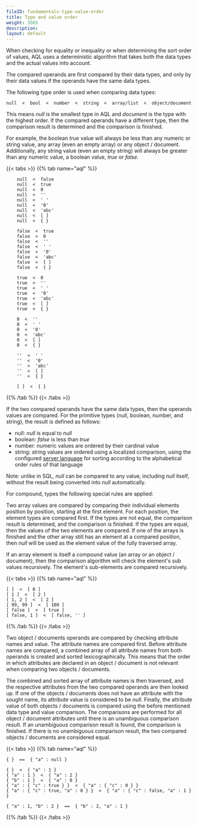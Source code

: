 ```yaml
---
fileID: fundamentals-type-value-order
title: Type and value order
weight: 3565
description: 
layout: default
---
```

When checking for equality or inequality or when determining the sort order of
values, AQL uses a deterministic algorithm that takes both the data types and
the actual values into account.

The compared operands are first compared by their data types, and only by their
data values if the operands have the same data types.

The following type order is used when comparing data types:

    null  <  bool  <  number  <  string  <  array/list  <  object/document

This means *null* is the smallest type in AQL and *document* is the type with
the highest order. If the compared operands have a different type, then the
comparison result is determined and the comparison is finished.

For example, the boolean *true* value will always be less than any numeric or
string value, any array (even an empty array) or any object / document. Additionally, any
string value (even an empty string) will always be greater than any numeric
value, a boolean value, *true* or *false*.

{{< tabs >}}
{{% tab name="aql" %}}
```aql
    null  <  false
    null  <  true
    null  <  0
    null  <  ''
    null  <  ' '
    null  <  '0'
    null  <  'abc'
    null  <  [ ]
    null  <  { }

    false  <  true
    false  <  0
    false  <  ''
    false  <  ' '
    false  <  '0'
    false  <  'abc'
    false  <  [ ]
    false  <  { }

    true  <  0
    true  <  ''
    true  <  ' '
    true  <  '0'
    true  <  'abc'
    true  <  [ ]
    true  <  { }

    0  <  ''
    0  <  ' '
    0  <  '0'
    0  <  'abc'
    0  <  [ ]
    0  <  { }

    ''  <  ' '
    ''  <  '0'
    ''  <  'abc'
    ''  <  [ ]
    ''  <  { }

    [ ]  <  { }
```
{{% /tab %}}
{{< /tabs >}}

If the two compared operands have the same data types, then the operands values
are compared. For the primitive types (null, boolean, number, and string), the
result is defined as follows:

- null: *null* is equal to *null*
- boolean: *false* is less than *true*
- number: numeric values are ordered by their cardinal value
- string: string values are ordered using a localized comparison, using the configured
  [server language](../../programs-tools/arangodb-server/programs-arangod-options#--default-language)
  for sorting according to the alphabetical order rules of that language

Note: unlike in SQL, *null* can be compared to any value, including *null*
itself, without the result being converted into *null* automatically.

For compound, types the following special rules are applied:

Two array values are compared by comparing their individual elements position by
position, starting at the first element. For each position, the element types
are compared first. If the types are not equal, the comparison result is
determined, and the comparison is finished. If the types are equal, then the
values of the two elements are compared.  If one of the arrays is finished and
the other array still has an element at a compared position, then *null* will be
used as the element value of the fully traversed array.

If an array element is itself a compound value (an array or an object / document), then the
comparison algorithm will check the element's sub values recursively. The element's
sub-elements are compared recursively.

{{< tabs >}}
{{% tab name="aql" %}}
```aql
[ ]  <  [ 0 ]
[ 1 ]  <  [ 2 ]
[ 1, 2 ]  <  [ 2 ]
[ 99, 99 ]  <  [ 100 ]
[ false ]  <  [ true ]
[ false, 1 ]  <  [ false, '' ]
```
{{% /tab %}}
{{< /tabs >}}

Two object / documents operands are compared by checking attribute names and value. The
attribute names are compared first. Before attribute names are compared, a
combined array of all attribute names from both operands is created and sorted
lexicographically.  This means that the order in which attributes are declared
in an object / document is not relevant when comparing two objects / documents.

The combined and sorted array of attribute names is then traversed, and the
respective attributes from the two compared operands are then looked up. If one
of the objects / documents does not have an attribute with the sought name, its attribute
value is considered to be *null*.  Finally, the attribute value of both
objects / documents is compared using the before mentioned data type and value comparison.
The comparisons are performed for all object / document attributes until there is an
unambiguous comparison result. If an unambiguous comparison result is found, the
comparison is finished. If there is no unambiguous comparison result, the two
compared objects / documents are considered equal.

{{< tabs >}}
{{% tab name="aql" %}}
```aql
{ }  ==  { "a" : null }

{ }  <  { "a" : 1 }
{ "a" : 1 }  <  { "a" : 2 }
{ "b" : 1 }  <  { "a" : 0 }
{ "a" : { "c" : true } }  <  { "a" : { "c" : 0 } }
{ "a" : { "c" : true, "a" : 0 } }  <  { "a" : { "c" : false, "a" : 1 } }

{ "a" : 1, "b" : 2 }  ==  { "b" : 2, "a" : 1 }
```
{{% /tab %}}
{{< /tabs >}}
